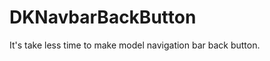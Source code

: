 DKNavbarBackButton
==================

It's take less time to make model navigation bar back  button.
